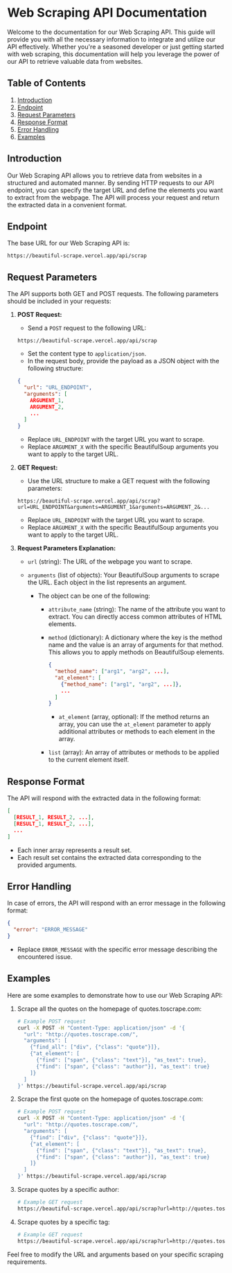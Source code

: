 # Web Scraping API Documentation

Welcome to the documentation for our Web Scraping API. This guide will provide you with all the necessary information to integrate and utilize our API effectively. Whether you're a seasoned developer or just getting started with web scraping, this documentation will help you leverage the power of our API to retrieve valuable data from websites.

## Table of Contents

1. [Introduction](#introduction)
2. [Endpoint](#endpoint)
3. [Request Parameters](#request-parameters)
4. [Response Format](#response-format)
5. [Error Handling](#error-handling)
6. [Examples](#examples)

## Introduction

Our Web Scraping API allows you to retrieve data from websites in a structured and automated manner. By sending HTTP requests to our API endpoint, you can specify the target URL and define the elements you want to extract from the webpage. The API will process your request and return the extracted data in a convenient format.

## Endpoint

The base URL for our Web Scraping API is:

```
https://beautiful-scrape.vercel.app/api/scrap
```

## Request Parameters

The API supports both GET and POST requests. The following parameters should be included in your requests:

1. **POST Request:**
   - Send a `POST` request to the following URL:
   
   ```
   https://beautiful-scrape.vercel.app/api/scrap
   ```

   - Set the content type to `application/json`.
   - In the request body, provide the payload as a JSON object with the following structure:
   
   ```json
   {
     "url": "URL_ENDPOINT",
     "arguments": [
       ARGUMENT_1,
       ARGUMENT_2,
       ...
     ]
   }
   ```
   
   - Replace `URL_ENDPOINT` with the target URL you want to scrape.
   - Replace `ARGUMENT_X` with the specific BeautifulSoup arguments you want to apply to the target URL.

2. **GET Request:**
   - Use the URL structure to make a GET request with the following parameters:
   
   ```
   https://beautiful-scrape.vercel.app/api/scrap?url=URL_ENDPOINT&arguments=ARGUMENT_1&arguments=ARGUMENT_2&...
   ```
   
   - Replace `URL_ENDPOINT` with the target URL you want to scrape.
   - Replace `ARGUMENT_X` with the specific BeautifulSoup arguments you want to apply to the target URL.

3. **Request Parameters Explanation:**
   - `url` (string): The URL of the webpage you want to scrape.
   - `arguments` (list of objects): Your BeautifulSoup arguments to scrape the URL. Each object in the list represents an argument.
   
     - The object can be one of the following:
       - `attribute_name` (string): The name of the attribute you want to extract. You can directly access common attributes of HTML elements.
       - `method` (dictionary): A dictionary where the key is the method name and the value is an array of arguments for that method. This allows you to apply methods on BeautifulSoup elements.
       
         ```json
         {
           "method_name": ["arg1", "arg2", ...],
           "at_element": [
             {"method_name": ["arg1", "arg2", ...]},
             ...
           ]
         }
         ```
         
         - `at_element` (array, optional): If the method returns an array, you can use the `at_element` parameter to apply additional attributes or methods to each element in the array.
       - `list` (array): An array of attributes or methods to be applied to the current element itself.
   
## Response Format



The API will respond with the extracted data in the following format:

```json
[
  [RESULT_1, RESULT_2, ...],
  [RESULT_1, RESULT_2, ...],
  ...
]
```

- Each inner array represents a result set.
- Each result set contains the extracted data corresponding to the provided arguments.

## Error Handling

In case of errors, the API will respond with an error message in the following format:

```json
{
  "error": "ERROR_MESSAGE"
}
```

- Replace `ERROR_MESSAGE` with the specific error message describing the encountered issue.

## Examples

Here are some examples to demonstrate how to use our Web Scraping API:

1. Scrape all the quotes on the homepage of quotes.toscrape.com:

   ```bash
   # Example POST request
   curl -X POST -H "Content-Type: application/json" -d '{
     "url": "http://quotes.toscrape.com/",
     "arguments": [
       {"find_all": ["div", {"class": "quote"}]},
       {"at_element": [
         {"find": ["span", {"class": "text"}], "as_text": true},
         {"find": ["span", {"class": "author"}], "as_text": true}
       ]}
     ]
   }' https://beautiful-scrape.vercel.app/api/scrap
   ```

2. Scrape the first quote on the homepage of quotes.toscrape.com:

   ```bash
   # Example POST request
   curl -X POST -H "Content-Type: application/json" -d '{
     "url": "http://quotes.toscrape.com/",
     "arguments": [
       {"find": ["div", {"class": "quote"}]},
       {"at_element": [
         {"find": ["span", {"class": "text"}], "as_text": true},
         {"find": ["span", {"class": "author"}], "as_text": true}
       ]}
     ]
   }' https://beautiful-scrape.vercel.app/api/scrap
   ```

3. Scrape quotes by a specific author:

   ```bash
   # Example GET request
   https://beautiful-scrape.vercel.app/api/scrap?url=http://quotes.toscrape.com/quotes/tag/love&page=1&arguments=find_all:div.quote&arguments=find:span.text,span.author
   ```

4. Scrape quotes by a specific tag:

   ```bash
   # Example GET request
   https://beautiful-scrape.vercel.app/api/scrap?url=http://quotes.toscrape.com/quotes/tag/inspirational&page=1&arguments=find_all:div.quote&arguments=find:span.text,span.author
   ```

Feel free to modify the URL and arguments based on your specific scraping requirements.

